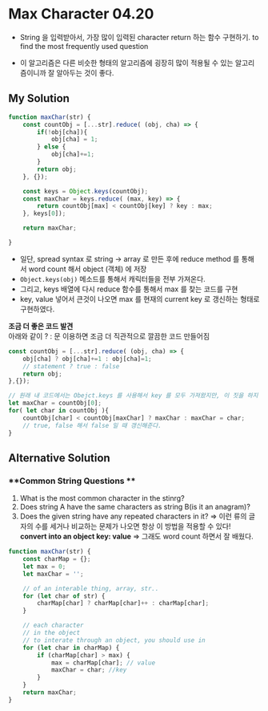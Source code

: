 # **Max Character 04.20**
- String 을 입력받아서, 가장 많이 입력된 character return 하는 함수 구현하기. to find the most frequently used question

- 이 알고리즘은 다른 비슷한 형태의 알고리즘에 굉장히 많이 적용될 수 있는 알고리즘이니까 잘 알아두는 것이 좋다. 

## **My Solution**

```javascript
function maxChar(str) {
    const countObj = [...str].reduce( (obj, cha) => {
        if(!obj[cha]){
            obj[cha] = 1;
        } else {
            obj[cha]+=1;
        }
        return obj;
    }, {});

    const keys = Object.keys(countObj);
    const maxChar = keys.reduce( (max, key) => {
        return countObj[max] < countObj[key] ? key : max;
    }, keys[0]);

    return maxChar;

}
```
- 일단, spread syntax 로 string -> array 로 만든 후에 reduce method 를 통해서 word count 해서 object (객체) 에 저장
- `Object.keys(obj)` 메소드를 통해서 캐릭터들을 전부 가져온다.
- 그리고, keys 배열에 다시 reduce 함수를 통해서 max 를 찾는 코드를 구현
- key, value 넣어서 큰것이 나오면 max 를 현재의 current key 로 갱신하는 형태로 구현하였다. 

**조금 더 좋은 코드 발견** <br/>
아래와 같이 ? : 문 이용하면 조금 더 직관적으로 깔끔한 코드 만들어짐
```javascript
const countObj = [...str].reduce( (obj, cha) => {
    obj[cha] ? obj[cha]+=1 : obj[cha]=1;
    // statement ? true : false
    return obj;
},{});
```

```javascript
// 원래 내 코드에서는 Obejct.keys 를 사용해서 key 를 모두 가져왔지만, 이 짓을 하지 않아도 됨 for in 문 사용! object 에
let maxChar = countObj[0];
for( let char in countObj ){
    countObj[char] < countObj[maxChar] ? maxChar : maxChar = char;
    // true, false 해서 false 일 때 갱신해준다.
}

```


## **Alternative Solution**
### **Common String Questions **
1. What is the most common character in the stinrg?
2. Does string A have the same characters as string B(is it an anagram)?
3. Does the given string have any repeated characters in it?
=> 이런 류의 글자의 수를 세거나 비교하는 문제가 나오면 항상 이 방법을 적용할 수 있다!<br/>
**convert into an object key: value** => 그래도 word count 하면서 잘 배웠다. 

```javascript
function maxChar(str) {
    const charMap = {};
    let max = 0;
    let maxChar = '';

    // of an interable thing, array, str..
    for (let char of str) {
        charMap[char] ? charMap[char]++ : charMap[char];
    }

    // each character
    // in the object
    // to interate through an object, you should use in
    for (let char in charMap) {
        if (charMap[char] > max) {
            max = charMap[char]; // value
            maxChar = char; //key
        }
    }
    return maxChar;
}
```
